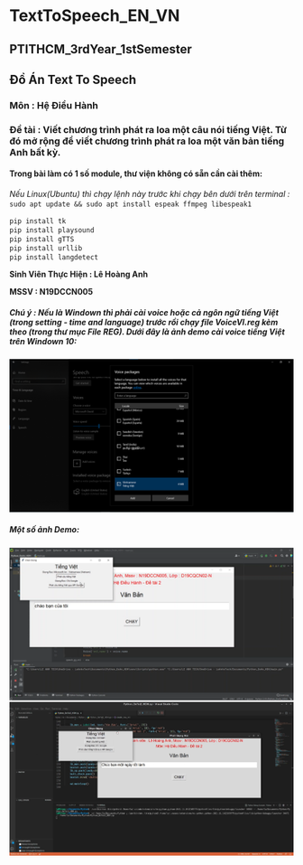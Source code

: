 # TextToSpeech_EN_VN
## PTITHCM_3rdYear_1stSemester
## Đồ Án Text To Speech
### Môn : Hệ Điều Hành
### Đề tài : Viết chương trình phát ra loa một câu nói tiếng Việt. Từ đó mở rộng để viết chương trình phát ra loa một văn bản tiếng Anh bất kỳ.

#### Trong bài làm có 1 số module, thư viện không có sẵn cần cài thêm:

*Nếu Linux(Ubuntu) thì chạy lệnh này trước khi chạy bên dưới trên terminal :*   ```sudo apt update && sudo apt install espeak ffmpeg libespeak1```
```
pip install tk
pip install playsound
pip install gTTS
pip install urllib
pip install langdetect
```
**Sinh Viên Thực Hiện : Lê Hoàng Anh**

**MSSV : N19DCCN005**

##### Chú ý : **Nếu là Windown thì phải cài voice hoặc cả ngôn ngữ tiếng Việt (trong setting - time and language) trước rồi chạy file VoiceVI.reg kèm theo (trong thư mục File REG).** Dưới đây là ảnh demo cài voice tiếng Việt trên Windown 10:

![img mb](img_demo/01.png)

##### Một số ảnh Demo:

![img mb](img_demo/02.png)
![img mb](img_demo/03.png)

